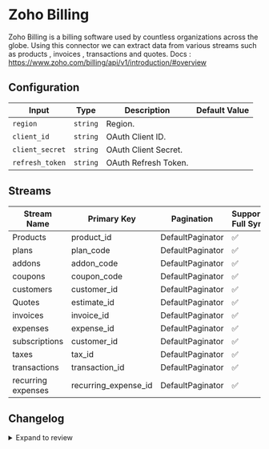 # Zoho Billing
Zoho Billing is a billing software used by countless organizations across the globe.
Using this connector we can extract data from various streams such as products , invoices , transactions and quotes.
Docs : https://www.zoho.com/billing/api/v1/introduction/#overview

## Configuration

| Input | Type | Description | Default Value |
|-------|------|-------------|---------------|
| `region` | `string` | Region.  |  |
| `client_id` | `string` | OAuth Client ID.  |  |
| `client_secret` | `string` | OAuth Client Secret.  |  |
| `refresh_token` | `string` | OAuth Refresh Token.  |  |

## Streams
| Stream Name | Primary Key | Pagination | Supports Full Sync | Supports Incremental |
|-------------|-------------|------------|---------------------|----------------------|
| Products | product_id | DefaultPaginator | ✅ |  ❌  |
| plans | plan_code | DefaultPaginator | ✅ |  ❌  |
| addons | addon_code | DefaultPaginator | ✅ |  ❌  |
| coupons | coupon_code | DefaultPaginator | ✅ |  ❌  |
| customers | customer_id | DefaultPaginator | ✅ |  ❌  |
| Quotes | estimate_id | DefaultPaginator | ✅ |  ❌  |
| invoices | invoice_id | DefaultPaginator | ✅ |  ❌  |
| expenses | expense_id | DefaultPaginator | ✅ |  ❌  |
| subscriptions | customer_id | DefaultPaginator | ✅ |  ❌  |
| taxes | tax_id | DefaultPaginator | ✅ |  ❌  |
| transactions | transaction_id | DefaultPaginator | ✅ |  ❌  |
| recurring expenses | recurring_expense_id | DefaultPaginator | ✅ |  ❌  |

## Changelog

<details>
  <summary>Expand to review</summary>

| Version          | Date              | Pull Request | Subject        |
|------------------|-------------------|--------------|----------------|
| 0.0.32 | 2025-09-30 | [66844](https://github.com/airbytehq/airbyte/pull/66844) | Update dependencies |
| 0.0.31 | 2025-09-24 | [66476](https://github.com/airbytehq/airbyte/pull/66476) | Update dependencies |
| 0.0.30 | 2025-09-09 | [65663](https://github.com/airbytehq/airbyte/pull/65663) | Update dependencies |
| 0.0.29 | 2025-08-24 | [65477](https://github.com/airbytehq/airbyte/pull/65477) | Update dependencies |
| 0.0.28 | 2025-08-09 | [64821](https://github.com/airbytehq/airbyte/pull/64821) | Update dependencies |
| 0.0.27 | 2025-08-02 | [64389](https://github.com/airbytehq/airbyte/pull/64389) | Update dependencies |
| 0.0.26 | 2025-07-26 | [64076](https://github.com/airbytehq/airbyte/pull/64076) | Update dependencies |
| 0.0.25 | 2025-07-20 | [63653](https://github.com/airbytehq/airbyte/pull/63653) | Update dependencies |
| 0.0.24 | 2025-07-12 | [63187](https://github.com/airbytehq/airbyte/pull/63187) | Update dependencies |
| 0.0.23 | 2025-07-05 | [62706](https://github.com/airbytehq/airbyte/pull/62706) | Update dependencies |
| 0.0.22 | 2025-06-28 | [62255](https://github.com/airbytehq/airbyte/pull/62255) | Update dependencies |
| 0.0.21 | 2025-06-21 | [61776](https://github.com/airbytehq/airbyte/pull/61776) | Update dependencies |
| 0.0.20 | 2025-06-15 | [61193](https://github.com/airbytehq/airbyte/pull/61193) | Update dependencies |
| 0.0.19 | 2025-05-24 | [59984](https://github.com/airbytehq/airbyte/pull/59984) | Update dependencies |
| 0.0.18 | 2025-05-04 | [58954](https://github.com/airbytehq/airbyte/pull/58954) | Update dependencies |
| 0.0.17 | 2025-04-19 | [58539](https://github.com/airbytehq/airbyte/pull/58539) | Update dependencies |
| 0.0.16 | 2025-04-13 | [58046](https://github.com/airbytehq/airbyte/pull/58046) | Update dependencies |
| 0.0.15 | 2025-04-05 | [57372](https://github.com/airbytehq/airbyte/pull/57372) | Update dependencies |
| 0.0.14 | 2025-03-29 | [56837](https://github.com/airbytehq/airbyte/pull/56837) | Update dependencies |
| 0.0.13 | 2025-03-22 | [56331](https://github.com/airbytehq/airbyte/pull/56331) | Update dependencies |
| 0.0.12 | 2025-03-09 | [55654](https://github.com/airbytehq/airbyte/pull/55654) | Update dependencies |
| 0.0.11 | 2025-03-01 | [54639](https://github.com/airbytehq/airbyte/pull/54639) | Update dependencies |
| 0.0.10 | 2025-02-15 | [54114](https://github.com/airbytehq/airbyte/pull/54114) | Update dependencies |
| 0.0.9 | 2025-02-08 | [53590](https://github.com/airbytehq/airbyte/pull/53590) | Update dependencies |
| 0.0.8 | 2025-02-01 | [53119](https://github.com/airbytehq/airbyte/pull/53119) | Update dependencies |
| 0.0.7 | 2025-01-25 | [52553](https://github.com/airbytehq/airbyte/pull/52553) | Update dependencies |
| 0.0.6 | 2025-01-18 | [51933](https://github.com/airbytehq/airbyte/pull/51933) | Update dependencies |
| 0.0.5 | 2025-01-11 | [51468](https://github.com/airbytehq/airbyte/pull/51468) | Update dependencies |
| 0.0.4 | 2024-12-28 | [50836](https://github.com/airbytehq/airbyte/pull/50836) | Update dependencies |
| 0.0.3 | 2024-12-21 | [50392](https://github.com/airbytehq/airbyte/pull/50392) | Update dependencies |
| 0.0.2 | 2024-12-14 | [49451](https://github.com/airbytehq/airbyte/pull/49451) | Update dependencies |
| 0.0.1 | 2024-11-05 | | Initial release by [@ombhardwajj](https://github.com/ombhardwajj) via Connector Builder |

</details>
